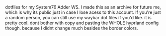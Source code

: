 dotfiles for my System76 Adder WS. I made this as an archive for future me, which is why its public just in case I lose acess to this account.
If you're just a random person, you can still use my waybar dot files if you'd like. it is pretty cool.
dont bother with copy and pasting the WHOLE hyprland config though. because I didnt change much besides the border colors.
